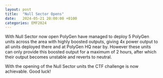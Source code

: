 ```yaml
---
layout: post
title:  "Null Sector Opens"
date:   2024-05-21 20:00:00 +0100
categories: EMF2024
---
```


With Null Sector now open PolyGen have managed to deploy 5 PolyGen units across the area with highly boosted outputs, giving 4x power output to all units deployed there and at PolyGen HQ near by.  However these units can only provide this boosted output for a maximum of 2 hours, after which their output becomes unstable and reverts to neutral.

With the opening of the Null Sector units the CTF challenge is now achievable.  Good luck!
